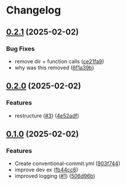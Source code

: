 # Changelog

## [0.2.1](https://github.com/EwanGreer/todo-api/compare/v0.2.0...v0.2.1) (2025-02-02)


### Bug Fixes

* remove dir + function calls ([ce21fa9](https://github.com/EwanGreer/todo-api/commit/ce21fa9a46835b745059051a206d096aafea5b6a))
* why was this removed ([6f1a39b](https://github.com/EwanGreer/todo-api/commit/6f1a39b076293d3bdba2355aeee16e50550f673f))

## [0.2.0](https://github.com/EwanGreer/todo-api/compare/v0.1.0...v0.2.0) (2025-02-02)


### Features

* restructure ([#3](https://github.com/EwanGreer/todo-api/issues/3)) ([4e52adf](https://github.com/EwanGreer/todo-api/commit/4e52adfbd9511a327cf808ac606a56cfde16fb4e))

## [0.1.0](https://github.com/EwanGreer/todo-api/compare/0.0.3...v0.1.0) (2025-02-02)


### Features

* Create conventional-commit.yml ([903f744](https://github.com/EwanGreer/todo-api/commit/903f74463887a48ed091e37b060e8f55daf27707))
* improve dev ex ([fb44cc6](https://github.com/EwanGreer/todo-api/commit/fb44cc66a17a61ca75f966afb021d61c1b720c08))
* improved logging ([#1](https://github.com/EwanGreer/todo-api/issues/1)) ([506d96b](https://github.com/EwanGreer/todo-api/commit/506d96ba44b10a9fa94183ef63dd51b8f6a28647))
